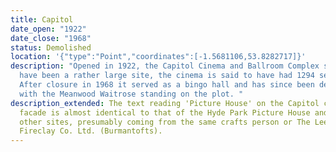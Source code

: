 ```yaml
---
title: Capitol
date_open: "1922"
date_close: "1968"
status: Demolished
location: '{"type":"Point","coordinates":[-1.5681106,53.8282717]}'
description: "Opened in 1922, the Capitol Cinema and Ballroom Complex seemed to
  have been a rather large site, the cinema is said to have had 1294 setas.
  After closure in 1968 it served as a bingo hall and has since been demolished,
  with the Meanwood Waitrose standing on the plot. "
description_extended: The text reading 'Picture House' on the Capitol cinema's
  facade is almost identical to that of the Hyde Park Picture House and various
  other sites, presumably coming from the same crafts person or The Leeds
  Fireclay Co. Ltd. (Burmantofts).
---
```

